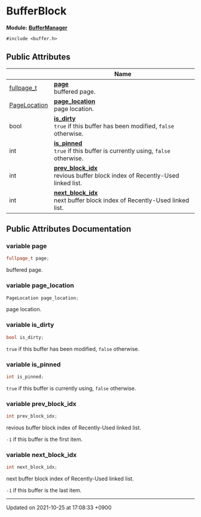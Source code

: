 

# BufferBlock

**Module:** **[BufferManager](/Modules/BufferManager)**






`#include <buffer.h>`

## Public Attributes

|                | Name           |
| -------------- | -------------- |
| <a href="/Modules/DiskSpaceManager#typedef-fullpage-t">fullpage_t</a> | **[page](/Classes/BufferBlock#variable-page)** <br>buffered page.  |
| <a href="/Modules/BufferManager#typedef-pagelocation">PageLocation</a> | **[page_location](/Classes/BufferBlock#variable-page_location)** <br>page location.  |
| bool | **[is_dirty](/Classes/BufferBlock#variable-is_dirty)** <br><code>true</code> if this buffer has been modified, <code>false</code> otherwise.  |
| int | **[is_pinned](/Classes/BufferBlock#variable-is_pinned)** <br><code>true</code> if this buffer is currently using, <code>false</code> otherwise.  |
| int | **[prev_block_idx](/Classes/BufferBlock#variable-prev_block_idx)** <br>revious buffer block index of Recently-Used linked list.  |
| int | **[next_block_idx](/Classes/BufferBlock#variable-next_block_idx)** <br>next buffer block index of Recently-Used linked list.  |

## Public Attributes Documentation

### variable page

```cpp
fullpage_t page;
```

buffered page. 

### variable page_location

```cpp
PageLocation page_location;
```

page location. 

### variable is_dirty

```cpp
bool is_dirty;
```

<code>true</code> if this buffer has been modified, <code>false</code> otherwise. 

### variable is_pinned

```cpp
int is_pinned;
```

<code>true</code> if this buffer is currently using, <code>false</code> otherwise. 

### variable prev_block_idx

```cpp
int prev_block_idx;
```

revious buffer block index of Recently-Used linked list. 

<code>-1</code> if this buffer is the first item. 


### variable next_block_idx

```cpp
int next_block_idx;
```

next buffer block index of Recently-Used linked list. 

<code>-1</code> if this buffer is the last item. 


-------------------------------

Updated on 2021-10-25 at 17:08:33 +0900